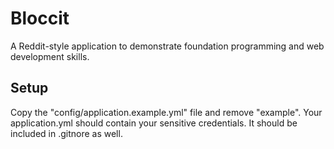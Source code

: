 # Bloccit

A Reddit-style application to demonstrate foundation programming and web development skills.

## Setup
Copy the "config/application.example.yml" file and remove "example". Your application.yml should contain your sensitive credentials. It should be included in .gitnore as well.